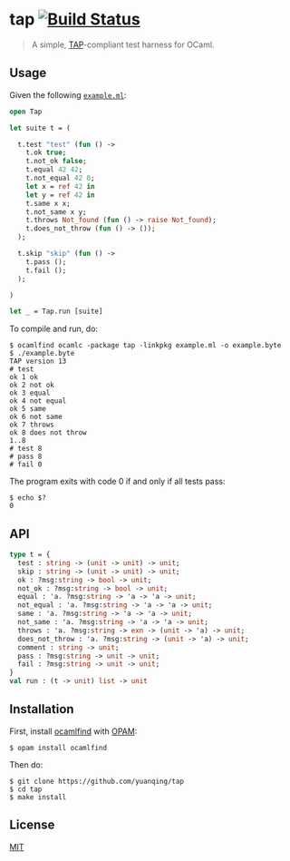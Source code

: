 # tap [![Build Status](https://img.shields.io/travis/yuanqing/tap.svg?branch=master&style=flat)](https://travis-ci.org/yuanqing/tap)

> A simple, [TAP](http://testanything.org/)-compliant test harness for OCaml.

## Usage

Given the following [`example.ml`](https://github.com/yuanqing/tap/blob/master/example/example.ml):

```ocaml
open Tap

let suite t = (

  t.test "test" (fun () ->
    t.ok true;
    t.not_ok false;
    t.equal 42 42;
    t.not_equal 42 0;
    let x = ref 42 in
    let y = ref 42 in
    t.same x x;
    t.not_same x y;
    t.throws Not_found (fun () -> raise Not_found);
    t.does_not_throw (fun () -> ());
  );

  t.skip "skip" (fun () ->
    t.pass ();
    t.fail ();
  );

)

let _ = Tap.run [suite]
```

To compile and run, do:

```
$ ocamlfind ocamlc -package tap -linkpkg example.ml -o example.byte
$ ./example.byte
TAP version 13
# test
ok 1 ok
ok 2 not ok
ok 3 equal
ok 4 not equal
ok 5 same
ok 6 not same
ok 7 throws
ok 8 does not throw
1..8
# test 8
# pass 8
# fail 0
```

The program exits with code 0 if and only if all tests pass:

```
$ echo $?
0
```

## API

```ocaml
type t = {
  test : string -> (unit -> unit) -> unit;
  skip : string -> (unit -> unit) -> unit;
  ok : ?msg:string -> bool -> unit;
  not_ok : ?msg:string -> bool -> unit;
  equal : 'a. ?msg:string -> 'a -> 'a -> unit;
  not_equal : 'a. ?msg:string -> 'a -> 'a -> unit;
  same : 'a. ?msg:string -> 'a -> 'a -> unit;
  not_same : 'a. ?msg:string -> 'a -> 'a -> unit;
  throws : 'a. ?msg:string -> exn -> (unit -> 'a) -> unit;
  does_not_throw : 'a. ?msg:string -> (unit -> 'a) -> unit;
  comment : string -> unit;
  pass : ?msg:string -> unit -> unit;
  fail : ?msg:string -> unit -> unit;
}
val run : (t -> unit) list -> unit
```

## Installation

First, install [ocamlfind](https://opam.ocaml.org/packages/ocamlfind/ocamlfind.1.5.5/) with [OPAM](https://opam.ocaml.org):

```
$ opam install ocamlfind
```

Then do:

```
$ git clone https://github.com/yuanqing/tap
$ cd tap
$ make install
```

## License

[MIT](https://github.com/yuanqing/tap/blob/master/LICENSE)
